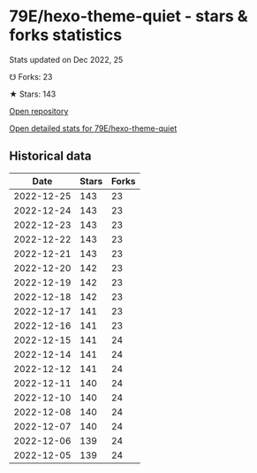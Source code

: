 # 79E/hexo-theme-quiet - stars & forks statistics

Stats updated on Dec 2022, 25

☋ Forks: 23

★ Stars: 143

[Open repository](https://github.com/79E/hexo-theme-quiet)

[Open detailed stats for 79E/hexo-theme-quiet](https://reviewgithub.com/rep/79E/hexo-theme-quiet)

## Historical data
| Date | Stars | Forks |
|------|-------|-------|
| 2022-12-25 | 143 | 23 | 
| 2022-12-24 | 143 | 23 | 
| 2022-12-23 | 143 | 23 | 
| 2022-12-22 | 143 | 23 | 
| 2022-12-21 | 143 | 23 | 
| 2022-12-20 | 142 | 23 | 
| 2022-12-19 | 142 | 23 | 
| 2022-12-18 | 142 | 23 | 
| 2022-12-17 | 141 | 23 | 
| 2022-12-16 | 141 | 23 | 
| 2022-12-15 | 141 | 24 | 
| 2022-12-14 | 141 | 24 | 
| 2022-12-12 | 141 | 24 | 
| 2022-12-11 | 140 | 24 | 
| 2022-12-10 | 140 | 24 | 
| 2022-12-08 | 140 | 24 | 
| 2022-12-07 | 140 | 24 | 
| 2022-12-06 | 139 | 24 | 
| 2022-12-05 | 139 | 24 | 

